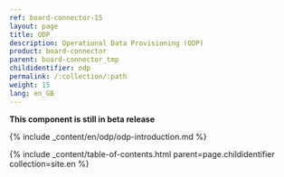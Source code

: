 ```yaml
---
ref: board-connector-15
layout: page
title: ODP
description: Operational Data Provisioning (ODP)
product: board-connector
parent: board-connector_tmp
childidentifier: odp
permalink: /:collection/:path
weight: 15
lang: en_GB
---
```

**This component is still in beta release**
<br/> 

{% include _content/en/odp/odp-introduction.md %} 

{% include _content/table-of-contents.html parent=page.childidentifier collection=site.en %}